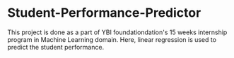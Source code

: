 # Student-Performance-Predictor

This project is done as a part of YBI foundationdation's 15 weeks internship program in Machine Learning domain.
Here, linear regression is used to predict the student performance.
